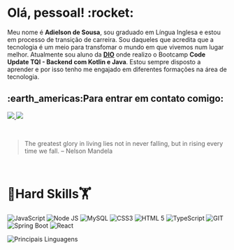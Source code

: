 <h1>Olá, pessoal! :rocket:</h1> 

<p>Meu nome é <b>Adielson de Sousa</b>, sou graduado em Língua Inglesa e estou em processo de transição de carreira. Sou daqueles que acredita que a tecnologia é um meio para transfomar o mundo em que vivemos num lugar melhor. Atualmente sou aluno da <b><a href="https://www.dio.me/" target="_blank">DIO</a></b> onde realizo o Bootcamp <b>Code Update TQI - Backend com Kotlin e Java</b>. Estou sempre disposto a aprender e por isso tenho me engajado em diferentes formações na área de tecnologia.</p>  

<h2>:earth_americas:Para entrar em contato comigo:</h2>
<a href="mailto:adielsonsousa@gmail.com"> <img src="https://img.shields.io/badge/Gmail-D14836?style=for-the-badge&logo=gmail&logoColor=white"> </a>
<a href="https://www.linkedin.com/in/adielson-sousa-desenvolvedor-backend/"> <img src="https://img.shields.io/badge/LinkedIn-0077B5?style=for-the-badge&logo=linkedin&logoColor=white"> </a>

<br> <blockquote>The greatest glory in living lies not in never falling, but in rising every time we fall. – Nelson Mandela</blockquote> <br>

# :muscle:Hard Skills:weight_lifting:
![JavaScript](https://img.shields.io/badge/JavaScript-323330?style=for-the-badge&logo=javascript&logoColor=F7DF1E)
![Node JS](https://img.shields.io/badge/Node%20js-339933?style=for-the-badge&logo=nodedotjs&logoColor=white)
![MySQL](https://img.shields.io/badge/MySQL-005C84?style=for-the-badge&logo=mysql&logoColor=white)
![CSS3](https://img.shields.io/badge/CSS3-1572B6?style=for-the-badge&logo=css3&logoColor=white)
![HTML 5](https://img.shields.io/badge/HTML5-E34F26?style=for-the-badge&logo=html5&logoColor=white)
![TypeScript](https://img.shields.io/badge/TypeScript-007ACC?style=for-the-badge&logo=typescript&logoColor=white)
![GIT](https://img.shields.io/badge/GIT-E44C30?style=for-the-badge&logo=git&logoColor=white)
![Spring Boot](https://img.shields.io/badge/Spring_Boot-F2F4F9?style=for-the-badge&logo=spring-boot)
![React](https://img.shields.io/badge/React_Native-20232A?style=for-the-badge&logo=react&logoColor=61DAFB)


![Principais Linguagens](https://github-readme-stats.vercel.app/api/top-langs/?username=AdielsonSousa&theme=tokyonight&hide_border=true&custom_title=Principais%20%Linguagens)

